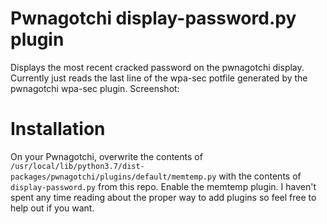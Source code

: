 # Pwnagotchi display-password.py plugin

Displays the most recent cracked password on the pwnagotchi display. Currently just reads the last line of the wpa-sec potfile generated by the pwnagotchi wpa-sec plugin. Screenshot:

# Installation

On your Pwnagotchi, overwrite the contents of `/usr/local/lib/python3.7/dist-packages/pwnagotchi/plugins/default/memtemp.py` with the contents of `display-password.py` from this repo. Enable the memtemp plugin. I haven't spent any time reading about the proper way to add plugins so feel free to help out if you want.
